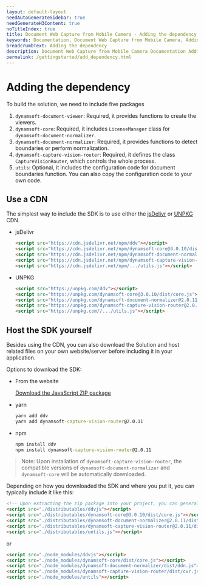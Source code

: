 ```yaml
---
layout: default-layout
needAutoGenerateSidebar: true
needGenerateH3Content: true
noTitleIndex: true
title: Document Web Capture from Mobile Camera - Adding the dependency
keywords: Documentation, Document Web Capture from Mobile Camera, Adding the dependency
breadcrumbText: Adding the dependency
description: Document Web Capture from Mobile Camera Documentation Adding the dependency
permalink: /gettingstarted/add_dependency.html
---
```


# Adding the dependency

To build the solution, we need to include five packages

1. `dynamsoft-document-viewer`: Required, it provides functions to create the viewers.
2. `dynamsoft-core`: Required, it includes `LicenseManager` class for `dynamsoft-document-normalizer`.
3. `dynamsoft-document-normalizer`: Required, it provides functions to detect boundaries or perform normalization.
4. `dynamsoft-capture-vision-router`: Required, it defines the class `CaptureVisionRouter`, which controls the whole process.
5. `utils`: Optional, it includes the configuration code for document boundaries function. You can also copy the configuration code to your own code.

## Use a CDN

The simplest way to include the SDK is to use either the [jsDelivr](https://jsdelivr.com/) or [UNPKG](https://unpkg.com/) CDN.

- jsDelivr

  ```html
  <script src="https://cdn.jsdelivr.net/npm/ddv"></script>
  <script src="https://cdn.jsdelivr.net/npm/dynamsoft-core@3.0.10/dist/core.js"></script>
  <script src="https://cdn.jsdelivr.net/npm/dynamsoft-document-normalizer@2.0.11/dist/ddn.js"></script>
  <script src="https://cdn.jsdelivr.net/npm/dynamsoft-capture-vision-router@2.0.11/dist/cvr.js"></script>
  <script src="https://cdn.jsdelivr.net/npm/.../utils.js"></script>
  ```

- UNPKG

  ```html
  <script src="https://unpkg.com/ddv"></script>
  <script src="https://unpkg.com/dynamsoft-core@3.0.10/dist/core.js"></script>
  <script src="https://unpkg.com/dynamsoft-document-normalizer@2.0.11/dist/ddn.js"></script>
  <script src="https://unpkg.com/dynamsoft-capture-vision-router@2.0.11/dist/cvr.js"></script>
  <script src="https://unpkg.com//.../utils.js"></script>
  ```

## Host the SDK yourself

Besides using the CDN, you can also download the Solution and host related files on your own website/server before including it in your application.

Options to download the SDK:

- From the website

  [Download the JavaScript ZIP package]()

- yarn

  ```cmd
  yarn add ddv
  yarn add dynamsoft-capture-vision-router@2.0.11
  ```

- npm

  ```cmd
  npm install ddv
  npm install dynamsoft-capture-vision-router@2.0.11
  ```

> Note: Upon installation of `dynamsoft-capture-vision-router`, the compatible versions of `dynamsoft-document-normalizer` and `dynamsoft-core` will be automatically downloaded.

Depending on how you downloaded the SDK and where you put it, you can typically include it like this:

  ```html
  <!-- Upon extracting the zip package into your project, you can generally include it in the following manner -->
  <script src="./distributables/ddvjs"></script>
  <script src="./distributables/dynamsoft-core@3.0.10/dist/core.js"></script>
  <script src="./distributables/dynamsoft-document-normalizer@2.0.11/dist/ddn.js"></script>
  <script src="./distributables/dynamsoft-capture-vision-router@2.0.11/dist/cvr.js"></script>
  <script src="./distributables/untils.js"></script>
  ```

or

  ```html
  <script src="./node_modules/ddvjs"></script>
  <script src="./node_modules/dynamsoft-core/dist/core.js"></script>
  <script src="./node_modules/dynamsoft-document-normalizer/dist/ddn.js"></script>
  <script src="./node_modules/dynamsoft-capture-vision-router/dist/cvr.js"></script>
  <script src="./node_modules/untils"></script>
  ```